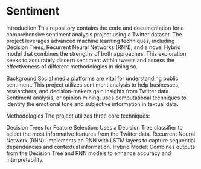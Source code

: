 # Sentiment

Introduction
This repository contains the code and documentation for a comprehensive sentiment analysis project using a Twitter dataset. The project leverages advanced machine learning techniques, including Decision Trees, Recurrent Neural Networks (RNN), and a novel Hybrid model that combines the strengths of both approaches. This exploration seeks to accurately discern sentiment within tweets and assess the effectiveness of different methodologies in doing so.

Background
Social media platforms are vital for understanding public sentiment. This project utilizes sentiment analysis to help businesses, researchers, and decision-makers gain insights from Twitter data. Sentiment analysis, or opinion mining, uses computational techniques to identify the emotional tone and subjective information in textual data.

Methodologies
The project utilizes three core techniques:

Decision Trees for Feature Selection: Uses a Decision Tree classifier to select the most informative features from the Twitter data.
Recurrent Neural Network (RNN): Implements an RNN with LSTM layers to capture sequential dependencies and contextual information.
Hybrid Model: Combines outputs from the Decision Tree and RNN models to enhance accuracy and interpretability.

